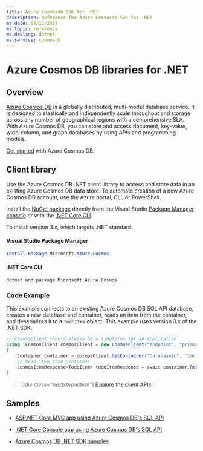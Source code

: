 ```yaml
---
title: Azure Cosmosdb SDK for .NET
description: Reference for Azure Cosmosdb SDK for .NET
ms.date: 04/12/2024
ms.topic: reference
ms.devlang: dotnet
ms.service: cosmosdb
---
```

# Azure Cosmos DB libraries for .NET

## Overview

[Azure Cosmos DB](https://docs.microsoft.com/azure/cosmos-db/introduction) is a globally distributed, multi-model database service. It is designed to elastically and independently scale throughput and storage across any number of geographical regions with a comprehensive SLA. With Azure Cosmos DB, you can store and access document, key-value, wide-column, and graph databases by using APIs and programming models. 

[Get started](https://docs.microsoft.com/azure/cosmos-db/create-sql-api-dotnet) with Azure Cosmos DB.

## Client library

Use the Azure Cosmos DB .NET client library to access and store data in an existing Azure Cosmos DB data store. To automate creation of a new Azure Cosmos DB account, use the Azure portal, CLI, or PowerShell.

Install the [NuGet package](https://www.nuget.org/packages/Microsoft.Azure.Cosmos) directly from the Visual Studio [Package Manager console][PackageManager] or with the [.NET Core CLI][DotNetCLI].

To install version 3.x, which targets .NET standard: 

#### Visual Studio Package Manager

```powershell
Install-Package Microsoft.Azure.Cosmos
```

#### .NET Core CLI

```dotnetcli
dotnet add package Microsoft.Azure.Cosmos
```

### Code Example

This example connects to an existing Azure Cosmos DB SQL API database, creates a new database and container, reads an item from the container, and deserializes it to a `TodoItem` object. This example uses version 3.x of the .NET SDK.   

```csharp
// CosmosClient should always be a singleton for an application
using (CosmosClient cosmosClient = new CosmosClient("endpoint", "primaryKey"))
{
    Container container = cosmosClient.GetContainer("DatabaseId", "ContainerId");
    // Read item from container
    CosmosItemResponse<TodoItem> todoItemResponse = await container.ReadItemAsync<TodoItem>("ItemId", new PartitionKey("partitionKeyValue"));
}
```

> [!div class="nextstepaction"]
> [Explore the client APIs](/dotnet/api/overview/azure/cosmosdb/client)

## Samples

* [ASP.NET Core MVC app using Azure Cosmos DB's SQL API](https://github.com/Azure-Samples/cosmos-dotnet-core-todo-app)

* [.NET Core Console app using Azure Cosmos DB's SQL API](https://github.com/Azure-Samples/cosmos-dotnet-core-getting-started)

* [Azure Cosmos DB .NET SDK samples](https://github.com/Azure/azure-cosmos-dotnet-v3/tree/master/Microsoft.Azure.Cosmos.Samples/Usage)

[PackageManager]: https://docs.microsoft.com/nuget/tools/package-manager-console
[DotNetCLI]: https://docs.microsoft.com/dotnet/core/tools/dotnet-add-package